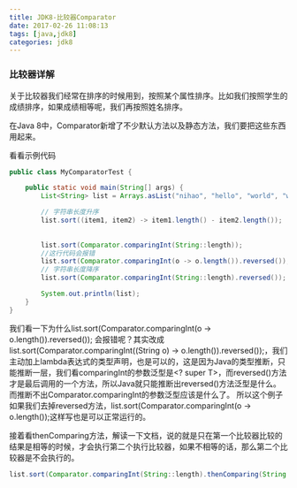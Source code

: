 ```yaml
---
title: JDK8-比较器Comparator
date: 2017-02-26 11:08:13
tags: [java,jdk8]
categories: jdk8
---
```


### 比较器详解

关于比较器我们经常在排序的时候用到，按照某个属性排序。比如我们按照学生的成绩排序，如果成绩相等呢，我们再按照姓名排序。

在Java 8中，Comparator新增了不少默认方法以及静态方法，我们要把这些东西用起来。
<!--more-->
看看示例代码

```java
public class MyComparatorTest {

    public static void main(String[] args) {
        List<String> list = Arrays.asList("nihao", "hello", "world", "welcome");

        // 字符串长度升序
        list.sort((item1, item2) -> item1.length() - item2.length());
        
        
        list.sort(Comparator.comparingInt(String::length));
        //这行代码会报错
        list.sort(Comparator.comparingInt(o -> o.length()).reversed());
        // 字符串长度降序
        list.sort(Comparator.comparingInt(String::length).reversed());

        System.out.println(list);
    }
}

```
我们看一下为什么list.sort(Comparator.comparingInt(o -> o.length()).reversed());
会报错呢？其实改成list.sort(Comparator.comparingInt((String o) -> o.length()).reversed());，我们主动加上lambda表达式的类型声明，也是可以的，这是因为Java的类型推断，只能推断一层，我们看comparingInt的参数泛型是<? super T>，而reversed()方法才是最后调用的一个方法，所以Java就只能推断出reversed()方法泛型是什么。而推断不出Comparator.comparingInt的参数泛型应该是什么了。
所以这个例子如果我们去掉reversed方法，list.sort(Comparator.comparingInt(o -> o.length());这样写也是可以正常运行的。

接着看thenComparing方法，解读一下文档，说的就是只在第一个比较器比较的结果是相等的时候，才会执行第二个执行比较器，如果不相等的话，那么第二个比较器是不会执行的。

```java
list.sort(Comparator.comparingInt(String::length).thenComparing(String.CASE_INSENSITIVE_ORDER));
```

